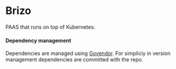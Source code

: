 # Brizo

PAAS that runs on top of Kubernetes.

#### Dependency management

Dependencies are managed using [Govendor](https://github.com/kardianos/govendor). For simpliciy in version management
dependencies are committed with the repo.

